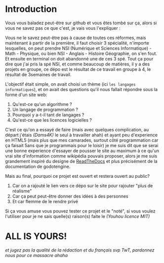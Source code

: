 # Introduction

Vous vous baladez peut-être sur github et vous êtes tombé sur ça, alors si vous ne savez pas ce que c'est, je vais vous l'expliquer :

Vous ne le savez peut-être pas à cause de toutes ces réformes, mais maintenant à partir de la première, il faut choisir 3 spécialité, n'importe lesquelles, on peut prendre NSI (Numérique et Sciences Informatique) - Math - Physique, ou bien NSI - Anglais - Histoire Géographie, on s'en fout. Et ensuite en terminal on doit abandonné une de ces 3 spé. Tout ça pour dire que j'ai pris la spé NSI, et comme beaucoup de matières, il y a des projets en groupe, ce dépo est le résultat de ce travail en groupe à 4, le résultat de 3semaines de travail.

L'objectif était simple, on avait choisi un thème (ici `les langages informatiques`), et on avait des questions qu'il nous fallait répondre sous la forme d'un site web:

1. Qu'est-ce qu'un algorithme ? 
2. Un langage de programmation ?
3. Pourquoi y a-t-il tant de langages ?
4. Qu'est-ce que les licences logicielles ?

C'est ce qu'on a essayé de faire (mais avec quelques complication, au départ j'étais *(Dams4K)* le seul à travailler ahah) et ayant peu d'experience en HTML5 (mais plus que mes camarades, surtout côté programmation car ça faisait 5ans que je programmais pour le loisir) je me suis dit que se serai une bonne experience d'essayer de pousser le site au maximum à ce qu'un vrai site d'information comme wikipédia pouvais proposer, alors je me suis grandement inspiré du designe de [ReadTheDocs](https://readthedocs.org/) et plus précisément de la documentation de godotengine.

Mais au final, pourquoi ce projet est ouvert et restera ouvert au public?
1. Car on a rajouté le lien vers ce dépo sur le site pour rajouter "plus de réalisme"
2. Car ça peut peut-être donner des idées à des personnes
3. Et car flemme de le rendre privé

Si ça vous amuse vous pouvez tester ce projet et le "noté", si vous voulez l'utiliser pour je ne sais quelle(s) raison(s) faite le *(Youhou licence MIT)* 



# ALL IS YOURS!

*et jugez pas la qualité de la rédaction et du français svp TwT,
pardonnez nous pour ce massacre ahaha*
